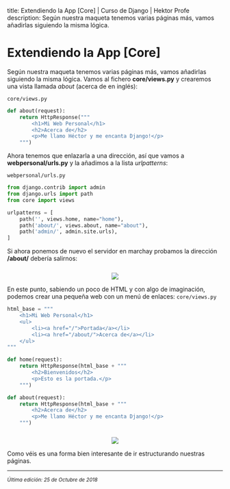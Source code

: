 title: Extendiendo la App [Core] | Curso de Django | Hektor Profe
description: Según nuestra maqueta tenemos varias páginas más, vamos añadirlas siguiendo la misma lógica.

# Extendiendo la App [Core]

Según nuestra maqueta tenemos varias páginas más, vamos añadirlas siguiendo la misma lógica. Vamos al fichero **core/views.py** y crearemos una vista llamada *about* (acerca de en inglés):

`core/views.py`

```python
def about(request):
    return HttpResponse("""
        <h1>Mi Web Personal</h1>
        <h2>Acerca de</h2>
        <p>Me llamo Héctor y me encanta Django!</p>
    """)
```

Ahora tenemos que enlazarla a una dirección, así que vamos a **webpersonal/urls.py** y la añadimos a la lista *urlpatterns*:

`webpersonal/urls.py`

```python
from django.contrib import admin
from django.urls import path
from core import views

urlpatterns = [
    path('', views.home, name="home"),
    path('about/', views.about, name="about"),
    path('admin/', admin.site.urls),
]
```

Si ahora ponemos de nuevo el servidor en marchay probamos la dirección **/about/** debería salirnos:

<div style="text-align:center;margin-top:25px"><img src="{{cdn}}/django/14.png"/></div>

En este punto, sabiendo un poco de HTML y con algo de imaginación, podemos crear una pequeña web con un menú de enlaces:
`core/views.py`
```python
html_base = """
    <h1>Mi Web Personal</h1>
    <ul>
        <li><a href="/">Portada</a></li>
        <li><a href="/about/">Acerca de</a></li>
    </ul>
"""

def home(request):
    return HttpResponse(html_base + """
        <h2>Bienvenidos</h2>
        <p>Esto es la portada.</p>
    """)

def about(request):
    return HttpResponse(html_base + """
        <h2>Acerca de</h2>
        <p>Me llamo Héctor y me encanta Django!</p>
    """)
```

<div style="text-align:center;margin-top:25px"><img src="{{cdn}}/django/15.png"/></div>

Como véis es una forma bien interesante de ir estructurando nuestras páginas.

___
<small class="edited"><i>Última edición: 25 de Octubre de 2018</i></small>
